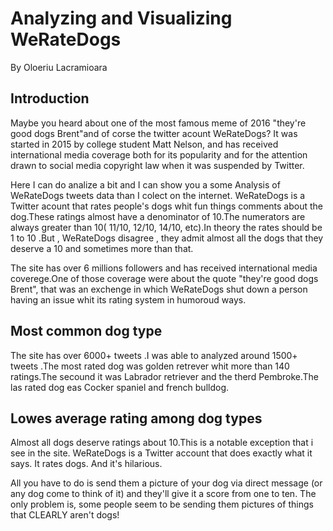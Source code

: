 # Analyzing and Visualizing WeRateDogs

By Oloeriu Lacramioara

## Introduction

Maybe you heard about one of the most famous meme of 2016 "they're good dogs Brent"and of corse the twitter acount WeRateDogs?
It was started in 2015 by college student Matt Nelson, and has received international media coverage both for its popularity and for the attention drawn to social media copyright law when it was suspended by Twitter.


Here I can do analize a bit and I can show you a some Analysis of WeRateDogs tweets data than I colect on the internet.
WeRateDogs is a Twitter acount that rates people's dogs whit fun things comments about the dog.These ratings almost have a denominator of 10.The numerators are always greater than 10( 11/10, 12/10, 14/10, etc).In theory the rates should be 1 to 10 .But , WeRateDogs disagree , they admit almost all the dogs that they deserve a 10 and sometimes more than that.


The site has over 6 millions followers and has received international media coverege.One of those coverage were about the quote "they're good dogs Brent", that was an exchenge in which WeRateDogs shut down a person having an issue whit its rating system in humoroud ways.


## Most common dog type


The site has over 6000+ tweets .I was able to analyzed around 1500+ tweets .The most rated dog was golden retrever whit more than 140 ratings.The secound it was Labrador retriever and the therd Pembroke.The las rated dog eas Cocker spaniel and french bulldog.



## Lowes average rating among dog types


Almost all dogs deserve ratings about 10.This is a notable exception that i see in the site.
WeRateDogs is a Twitter account that does exactly what it says. It rates dogs. And it's hilarious.

All you have to do is send them a picture of your dog via direct message (or any dog come to think of it) and they'll give it a score from one to ten. The only problem is, some people seem to be sending them pictures of things that CLEARLY aren't dogs!
